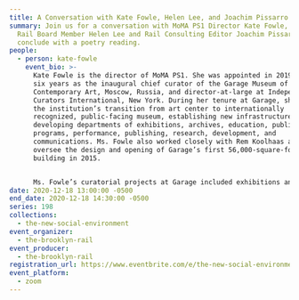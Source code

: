 ```yaml
---
title: A Conversation with Kate Fowle, Helen Lee, and Joachim Pissarro
summary: Join us for a conversation with MoMA PS1 Director Kate Fowle, hosted by
  Rail Board Member Helen Lee and Rail Consulting Editor Joachim Pissarro. We'll
  conclude with a poetry reading.
people:
  - person: kate-fowle
    event_bio: >-
      Kate Fowle is the director of MoMA PS1. She was appointed in 2019 after
      six years as the inaugural chief curator of the Garage Museum of
      Contemporary Art, Moscow, Russia, and director-at-large at Independent
      Curators International, New York. During her tenure at Garage, she oversaw
      the institution’s transition from art center to internationally
      recognized, public-facing museum, establishing new infrastructure and
      developing departments of exhibitions, archives, education, public
      programs, performance, publishing, research, development, and
      communications. Ms. Fowle also worked closely with Rem Koolhaas and OMA to
      oversee the design and opening of Garage’s first 56,000-square-foot Museum
      building in 2015.


      Ms. Fowle’s curatorial projects at Garage included exhibitions and commissions with David Adjaye, John Baldessari, Sammy Baloji, Louise Bourgeois, Marcel Broodthaers, Olga Chernysheva, Urs Fischer, Rashid Johnson, Irina Korina, Robert Longo, Andrei Monastyrsky, Anri Sala, Taryn Simon, Juergen Teller, and Rirkrit Tiravanija, among others. In 2014 she established Field Research, the first research-oriented program in Russia for artists, and in 2017 she established Garage Triennial of Russian Contemporary Art.
date: 2020-12-18 13:00:00 -0500
end_date: 2020-12-18 14:30:00 -0500
series: 198
collections:
  - the-new-social-environment
event_organizer:
  - the-brooklyn-rail
event_producer:
  - the-brooklyn-rail
registration_url: https://www.eventbrite.com/e/the-new-social-environment-195-kate-fowle-tickets-132179212583
event_platform:
  - zoom
---
```

